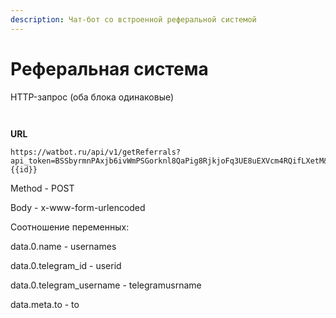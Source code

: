 ```yaml
---
description: Чат-бот со встроенной реферальной системой
---
```


# Реферальная система

HTTP-запрос (оба блока одинаковые)

<figure><img src="../../../../.gitbook/assets/image (194).png" alt=""><figcaption></figcaption></figure>

<figure><img src="../../../../.gitbook/assets/image (195).png" alt=""><figcaption></figcaption></figure>

**URL**

```
https://watbot.ru/api/v1/getReferrals?api_token=BSSbyrmnPAxjb6ivWmPSGorknl8QaPig8RjkjoFq3UE8uEXVcm4RQifLXetM&contact_id={{id}}
```

Method - POST

Body - x-www-form-urlencoded

Соотношение переменных:

data.0.name - usernames

data.0.telegram\_id - userid

data.0.telegram\_username - telegramusrname

data.meta.to - to
